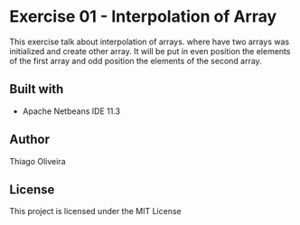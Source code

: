 # Exercise 01 - Interpolation of Array

This exercise talk about interpolation of arrays.
where have two arrays was initialized and create other array.
It will be put in even position the elements of the first array and odd position the elements of the second array.

## Built with
* Apache Netbeans IDE 11.3

## Author

Thiago Oliveira

## License

This project is licensed under the MIT License
